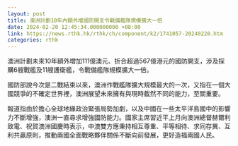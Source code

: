 ```yaml
---
layout: post
title: 澳洲計劃10年內額外增國防開支令戰備艦隊規模擴大一倍
date: 2024-02-20 12:45:34.000000000 +08:00
link: https://news.rthk.hk/rthk/ch/component/k2/1741057-20240220.htm
categories: rthk
---
```


澳洲計劃未來10年額外增加111億澳元、折合超過567億港元的國防開支，涉及採購6艘戰艦及11艘護衛艦，令戰備艦隊規模擴大一倍。

國防部說今次是二戰結束以來，澳洲作戰艦隊擴大規模最大的一次，又指在一個大國競爭的不確定世界裡，澳洲展望未來擁有與現時截然不同的能力，至關重要。

報道指由於擔心全球地緣政治緊張局勢加劇，以及中國在一些太平洋島國中的影響力不斷增強，澳洲一直尋求增強國防能力。國家主席習近平上月向澳洲總督赫爾利致電、祝賀澳洲國慶時表示，中澳雙方應秉持相互尊重、平等相待、求同存異、互利共贏原則，推動兩國全面戰略夥伴關係不斷向前發展，更好造福兩國人民。

